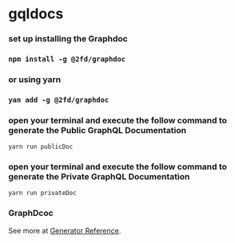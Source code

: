 # gqldocs

### set up installing the Graphdoc

### `npm install -g @2fd/graphdoc`

### or using yarn

### `yan add -g @2fd/graphdoc`


### open your terminal and execute the follow command to generate the Public GraphQL Documentation 
```
yarn run publicDoc
```


### open your terminal and execute the follow command to generate the Private GraphQL Documentation 
```
yarn run privateDoc
```


### GraphDcoc
See more at [Generator Reference](https://github.com/2fd/graphdoc).
